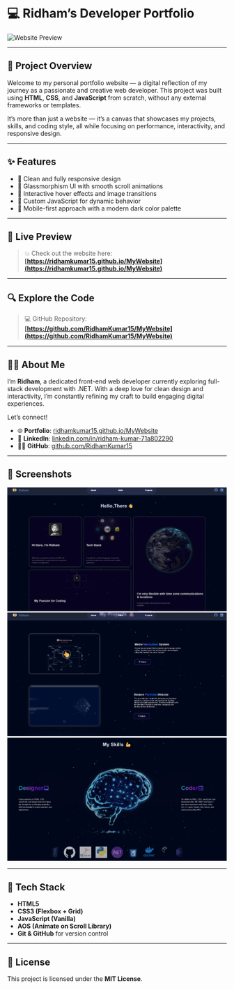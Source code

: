 # 💻 Ridham’s Developer Portfolio

![Website Preview](https://ridhamkumar15.github.io/MyWebsite/images/screenshots/screenshot1.png)

---

## 🌟 Project Overview

Welcome to my personal portfolio website — a digital reflection of my journey as a passionate and creative web developer. This project was built using **HTML**, **CSS**, and **JavaScript** from scratch, without any external frameworks or templates.

It’s more than just a website — it’s a canvas that showcases my projects, skills, and coding style, all while focusing on performance, interactivity, and responsive design.

---

## ✨ Features

- 🚀 Clean and fully responsive design  
- 🎨 Glassmorphism UI with smooth scroll animations  
- 🧠 Interactive hover effects and image transitions  
- 🔧 Custom JavaScript for dynamic behavior  
- 🌙 Mobile-first approach with a modern dark color palette

---

## 🔗 Live Preview

> 💥 Check out the website here:  
**[https://ridhamkumar15.github.io/MyWebsite](https://ridhamkumar15.github.io/MyWebsite)**

---

## 🔍 Explore the Code

> 💻 GitHub Repository:  
**[https://github.com/RidhamKumar15/MyWebsite](https://github.com/RidhamKumar15/MyWebsite)**

---

## 🙋‍♂️ About Me

I’m **Ridham**, a dedicated front-end web developer currently exploring full-stack development with .NET. With a deep love for clean design and interactivity, I’m constantly refining my craft to build engaging digital experiences.

Let’s connect!

- 🌐 **Portfolio**: [ridhamkumar15.github.io/MyWebsite](https://ridhamkumar15.github.io/MyWebsite)
- 💼 **LinkedIn**: [linkedin.com/in/ridham-kumar-71a802290](https://www.linkedin.com/in/ridham-kumar-71a802290)
- 🧑‍💻 **GitHub**: [github.com/RidhamKumar15](https://github.com/RidhamKumar15)

---

## 📸 Screenshots

![Screenshot 1](images/screenshots/screenshot1.png)  
![Screenshot 2](images/screenshots/screenshot2.png)  
![Screenshot 3](images/screenshots/screenshot3.png)

---

## 🧰 Tech Stack

- **HTML5**  
- **CSS3 (Flexbox + Grid)**  
- **JavaScript (Vanilla)**  
- **AOS (Animate on Scroll Library)**  
- **Git & GitHub** for version control

---

## 📜 License

This project is licensed under the **MIT License**.
